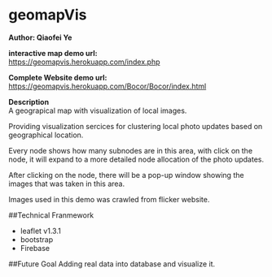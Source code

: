 # geomapVis
**Author: Qiaofei Ye**

**interactive map demo url:**<br>
https://geomapvis.herokuapp.com/index.php

**Complete Website demo url:**<br>
https://geomapvis.herokuapp.com/Bocor/Bocor/index.html


**Description**<br>
A geograpical map with visualization of local images.

Providing visualization sercices for clustering local photo updates based on geographical location.

Every node shows how many subnodes are in this area, with click on the node, it will expand to a more detailed node allocation of the photo updates.

After clicking on the node, there will be a pop-up window showing the images that was taken in this area.

Images used in this demo was crawled from flicker website.



##Technical Franmework

- leaflet v1.3.1
- bootstrap
- Firebase



##Future Goal
Adding real data into database and visualize it.
